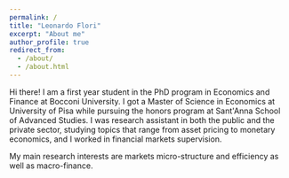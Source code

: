 ```yaml
---
permalink: /
title: "Leonardo Flori"
excerpt: "About me"
author_profile: true
redirect_from: 
  - /about/
  - /about.html
---
```


Hi there!
I am a first year student in the PhD program in Economics and Finance at Bocconi University. I got a Master of Science in Economics at University of Pisa while pursuing the honors program at Sant'Anna School of Advanced Studies. I was research assistant in both the public and the private sector, studying topics that range from asset pricing to monetary economics, and I worked in financial markets supervision.

My main research interests are markets micro-structure and efficiency as well as macro-finance.
